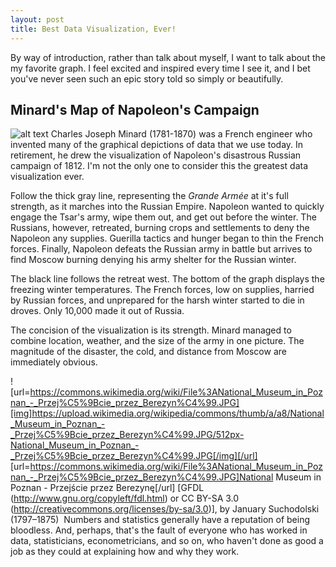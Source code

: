 ```yaml
---
layout: post
title: Best Data Visualization, Ever! 
---
```

By way of introduction, rather than talk about myself, I want to talk about the my favorite graph. I feel
excited and inspired every time I see it, and I bet you've never seen such an
epic story told so simply or beautifully.

## Minard's Map of Napoleon's Campaign
![alt text](org/wiki/File:Minard_map_of_napoleon.png, 'a modern update and translation of the original')
Charles Joseph Minard (1781-1870) was a French engineer who invented many of the graphical
depictions of data that we use today. In retirement, he drew the visualization
of Napoleon's disastrous Russian campaign of 1812.  I'm not the only one to consider this the
greatest data visualization ever.

Follow the thick gray line,
representing the _Grande Armée_ at it's full strength, as it marches into the Russian
Empire. Napoleon wanted to quickly engage the Tsar's army, wipe them out, and
get out before the winter. The Russians, however, retreated, burning crops and
settlements to deny the Napoleon any supplies. Guerilla tactics and hunger began
to thin the French forces. Finally, Napoleon defeats the Russian army in battle
but arrives to find Moscow burning denying his army shelter for the Russian
winter.

The black line follows the retreat west. The bottom of the graph displays the
freezing winter temperatures. The French forces, low on supplies, harried by
Russian forces, and unprepared for the harsh winter started to die in droves.
Only 10,000 made it out of Russia.

The concision of the visualization is its strength. Minard managed to combine
location, weather, and the size of the army in one picture. The magnitude of
the disaster, the cold, and distance from Moscow are immediately obvious.

![url=https://commons.wikimedia.org/wiki/File%3ANational_Museum_in_Poznan_-_Przej%C5%9Bcie_przez_Berezyn%C4%99.JPG][img]https://upload.wikimedia.org/wikipedia/commons/thumb/a/a8/National_Museum_in_Poznan_-_Przej%C5%9Bcie_przez_Berezyn%C4%99.JPG/512px-National_Museum_in_Poznan_-_Przej%C5%9Bcie_przez_Berezyn%C4%99.JPG[/img][/url]
[url=https://commons.wikimedia.org/wiki/File%3ANational_Museum_in_Poznan_-_Przej%C5%9Bcie_przez_Berezyn%C4%99.JPG]National Museum in Poznan - Przejście przez Berezynę[/url] [GFDL (http://www.gnu.org/copyleft/fdl.html) or CC BY-SA 3.0 (http://creativecommons.org/licenses/by-sa/3.0)], by January Suchodolski (1797–1875)  Numbers and statistics generally have a reputation of being bloodless. And,
perhaps, that's the fault of everyone who has worked in data, statisticians,
econometricians, and so on, who haven't done as good a job as they could at explaining how and
why they work. 
